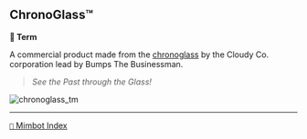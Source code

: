 ## ChronoGlass™️

**📑 Term**

A commercial product made from the [chronoglass](<https://zeithalt.github.io/r/chronoglass.html>) by the Cloudy Co. corporation lead by Bumps The Businessman. 

> _See the Past through the Glass!_

![chronoglass_tm](https://zeithalt.github.io/r/i/chronoglass_tm.png)

<!---
keywords:  chronoglass, cloudy co, bumps
aliases: 
-->
----------
[`📑` Mimbot Index](<https://zeithalt.github.io/r/#29a0>)